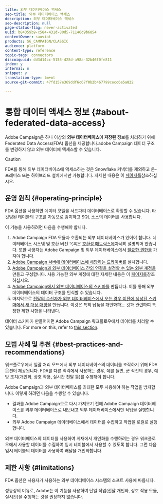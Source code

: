 ```yaml
---
title: 외부 데이터베이스 액세스
seo-title: 외부 데이터베이스 액세스
description: 외부 데이터베이스 액세스
seo-description: null
page-status-flag: never-activated
uuid: b84359b9-c584-431d-80d5-71146d9b6854
contentOwner: sauviat
products: SG_CAMPAIGN/CLASSIC
audience: platform
content-type: reference
topic-tags: connectors
discoiquuid: dd3d14cc-5153-428d-a98a-32b46f0fe811
index: y
internal: n
snippet: y
translation-type: tm+mt
source-git-commit: 47fd157e369ddf6c67f0b2b467799cecc6e5a822

---
```



# 통합 데이터 액세스 정보 {#about-federated-data-access}

Adobe Campaign은 하나 이상의 **외부 데이터베이스에 저장된** 정보를 처리하기 위해 Federated Data Access(FDA) 옵션을 제공합니다.adobe Campaign 데이터 구조를 변경하지 않고 외부 데이터에 액세스할 수 있습니다.

>[!CAUTION]
>
>FDA를 통해 외부 데이터베이스에 액세스하는 것은 Snowflake 커넥터를 제외하고 온-프레미스 또는 하이브리드 설치에서만 가능합니다. 자세한 내용은 이 [페이지를](https://helpx.adobe.com/campaign/kb/acc-on-prem-vs-hosted.html)참조하십시오.

## 운영 원칙 {#operating-principle}

FDA 옵션을 사용하면 데이터 모델을 서드파티 데이터베이스로 확장할 수 있습니다. 타깃팅된 테이블의 구조를 자동으로 감지하고 SQL 소스의 데이터를 사용합니다.


이 기능을 사용하려면 다음을 수행해야 합니다.

1. Adobe Campaign FDA 모듈과 호환되는 외부 데이터베이스가 있어야 합니다. 데이터베이스 시스템 및 호환 버전 목록은 [호환성 매트릭스에](https://helpx.adobe.com/campaign/kb/compatibility-matrix.html)자세히 설명되어 있습니다. 또한 사용자는 Adobe Campaign 및 외부 데이터베이스에서 [필요한 권한을](../../platform/using/remote-database-access-rights.md) 가져야 합니다.
1. [Adobe Campaign 서버에 데이터베이스에 해당하는 드라이버를](../../platform/using/specific-configuration-database.md) 설치합니다.
1. [Adobe Campaign과 외부 데이터베이스 간의 연결을 설정할 수 있는 외부 계정을](../../platform/using/connecting-to-database.md) 만들고 구성합니다. 사용 가능한 외부 계정에 대한 자세한 내용은 이 [페이지를](../../platform/using/external-accounts.md)참조하십시오.
1. [Adobe Campaign에서 외부 데이터베이스의 스키마를](../../platform/using/creating-data-schema.md) 만듭니다. 이를 통해 외부 데이터베이스의 데이터 구조를 인식할 수 있습니다.
1. 마지막으로 [전달의 수신자가 외부 데이터베이스에서 오는 경우 이전에 생성된 스키마에서 새 대상 매핑을](../../platform/using/defining-data-mapping.md) 만듭니다. 이것은 특히 납품을 개인화하는 것과 관련하여 특정한 제한 사항을 나타낸다.

데이터 스키마가 만들어지면 Adobe Campaign 워크플로우에서 데이터를 처리할 수 있습니다. For more on this, refer to [this section](../../workflow/using/executing-a-workflow.md#architecture).

## 모범 사례 및 추천 {#best-practices-and-recommendations}

워크플로우에서 일괄 처리 모드에서 외부 데이터베이스의 데이터를 조작하기 위해 FDA 옵션이 제공됩니다. FDA를 다른 맥락에서 사용하는 경우, 예를 들면, 군 작전의 경우, 예방 조치(개인화, 상호 작용, 실시간 전달 등)를 수행해야 합니다.

Adobe Campaign과 외부 데이터베이스를 최대한 모두 사용해야 하는 작업을 방지합니다. 이렇게 하려면 다음을 수행할 수 있습니다.

* 결과를 Adobe Campaign으로 다시 가져오기 전에 Adobe Campaign 데이터베이스를 외부 데이터베이스로 내보내고 외부 데이터베이스에서만 작업을 실행합니다.
* 외부 Adobe Campaign 데이터베이스에서 데이터를 수집하고 작업을 로컬로 실행합니다.

외부 데이터베이스의 데이터를 사용하여 게재에서 개인화를 수행하려는 경우 워크플로우에서 사용할 데이터를 수집하여 임시 테이블에서 사용할 수 있도록 합니다. 그런 다음 임시 테이블의 데이터를 사용하여 배달을 개인화합니다.

## 제한 사항 {#limitations}

FDA 옵션은 사용자가 사용하는 외부 데이터베이스 시스템의 소프트 사용에 따릅니다.

성능상의 이유로, Adobe는 이 기능을 사용하여 단일 작업(전달 개인화, 상호 작용 모듈, 실시간)을 수행하는 것을 권장하지 않습니다.
